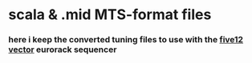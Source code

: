 # scala & .mid MTS-format files

###  here i keep the converted tuning files to use with the [five12 vector](http://five12.net/) eurorack sequencer